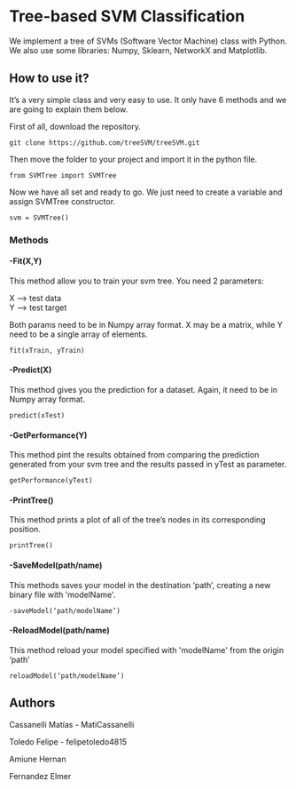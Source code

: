 # Tree-based SVM Classification
We implement a tree of SVMs (Software Vector Machine) class with Python. We also use some libraries: Numpy, Sklearn, NetworkX and Matplotlib.

## How to use it? 
It’s a very simple class and very easy to use. It only have 6 methods and we are going to explain them below. 

First of all, download the repository.

```
git clone https://github.com/treeSVM/treeSVM.git
```

Then move the folder to your project and import it in the python file.

```
from SVMTree import SVMTree
```

Now we have all set and ready to go. We just need to create a variable and assign SVMTree constructor.

```
svm = SVMTree()
``` 

### Methods

#### -Fit(X,Y)
This method allow you to train your svm tree. You need 2 parameters: 

X —> test data  
Y —> test target 

Both params need to be in Numpy array format. X may be a matrix, while Y need to be a single array of elements.

```
fit(xTrain, yTrain)
```

 #### -Predict(X)
This method gives you the prediction for a dataset. Again, it need to be in Numpy array format. 
 
```
predict(xTest)
```

#### -GetPerformance(Y)
This method pint the results obtained from comparing the prediction generated from your svm tree and the results passed in yTest as parameter. 

```
getPerformance(yTest) 
```

#### -PrintTree()
This method prints a plot of all of the tree’s nodes in its corresponding position. 

```
printTree() 
```

#### -SaveModel(path/name)
This methods saves your model in the destination ‘path’, creating a new binary file with 'modelName'. 

```
-saveModel(‘path/modelName’) 
```

#### -ReloadModel(path/name)
This method reload your model specified with 'modelName' from the origin ‘path’   

```
reloadModel(‘path/modelName’) 
```

## Authors
Cassanelli Matías - MatiCassanelli

Toledo Felipe - felipetoledo4815

Amiune Hernan

Fernandez Elmer
